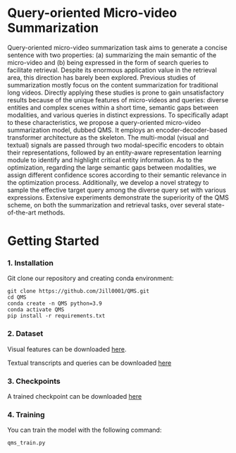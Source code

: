 # Query-oriented Micro-video Summarization

Query-oriented micro-video summarization task aims to generate a concise sentence with two properties: (a) summarizing the main semantic of the micro-video and (b) being expressed in the form of search queries to facilitate retrieval. 
Despite its enormous application value in the retrieval area, this direction has barely been explored. Previous studies of summarization mostly focus on the content summarization for traditional long videos. 
Directly applying these studies is prone to gain unsatisfactory results because of the unique features of micro-videos and queries: diverse entities and complex scenes within a short time, semantic gaps between modalities, and various queries in distinct expressions. 
To specifically adapt to these characteristics, we propose a query-oriented micro-video summarization model, dubbed QMS. 
It employs an encoder-decoder-based transformer architecture as the skeleton. The multi-modal (visual and textual) signals are passed through two modal-specific encoders to obtain their representations, followed by an entity-aware representation learning module to identify and highlight critical entity information. 
As to the optimization, regarding the large semantic gaps between modalities, we assign different confidence scores according to their semantic relevance in the optimization process. 
Additionally, we develop a novel strategy to sample the effective target query among the diverse query set with various expressions. Extensive experiments demonstrate the superiority of the QMS scheme, on both the summarization and retrieval tasks, over several state-of-the-art methods. 

# Getting Started
### 1. Installation
Git clone our repository and creating conda environment:

```
git clone https://github.com/Jill0001/QMS.git
cd QMS
conda create -n QMS python=3.9
conda activate QMS
pip install -r requirements.txt
```

### 2. Dataset
Visual features can be downloaded [here](https://drive.google.com/file/d/1MnBG2t2fjJzPW3bZ7uP76lPLBLKxExZq/view?usp=sharing).

Textual transcripts and queries can be downloaded [here](https://drive.google.com/file/d/14R6OrzqAixwNH8Jsgnr29Q8ydCNu3eDh/view?usp=sharing)

### 3. Checkpoints
A trained checkpoint can be downloaded [here](https://drive.google.com/file/d/1QWIMyGwYmvLZ2-u72vpHtsCr0voSnchd/view?usp=share_link)

### 4. Training
You can train the model with the following command:
```
qms_train.py
```
